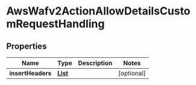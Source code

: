 

# AwsWafv2ActionAllowDetailsCustomRequestHandling


## Properties

| Name | Type | Description | Notes |
|------------ | ------------- | ------------- | -------------|
|**insertHeaders** | [**List**](List.md) |  |  [optional] |



